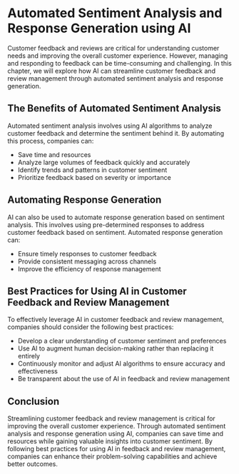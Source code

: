 Automated Sentiment Analysis and Response Generation using AI
======================================================================================================================================

Customer feedback and reviews are critical for understanding customer needs and improving the overall customer experience. However, managing and responding to feedback can be time-consuming and challenging. In this chapter, we will explore how AI can streamline customer feedback and review management through automated sentiment analysis and response generation.

The Benefits of Automated Sentiment Analysis
--------------------------------------------

Automated sentiment analysis involves using AI algorithms to analyze customer feedback and determine the sentiment behind it. By automating this process, companies can:

* Save time and resources
* Analyze large volumes of feedback quickly and accurately
* Identify trends and patterns in customer sentiment
* Prioritize feedback based on severity or importance

Automating Response Generation
------------------------------

AI can also be used to automate response generation based on sentiment analysis. This involves using pre-determined responses to address customer feedback based on sentiment. Automated response generation can:

* Ensure timely responses to customer feedback
* Provide consistent messaging across channels
* Improve the efficiency of response management

Best Practices for Using AI in Customer Feedback and Review Management
----------------------------------------------------------------------

To effectively leverage AI in customer feedback and review management, companies should consider the following best practices:

* Develop a clear understanding of customer sentiment and preferences
* Use AI to augment human decision-making rather than replacing it entirely
* Continuously monitor and adjust AI algorithms to ensure accuracy and effectiveness
* Be transparent about the use of AI in feedback and review management

Conclusion
----------

Streamlining customer feedback and review management is critical for improving the overall customer experience. Through automated sentiment analysis and response generation using AI, companies can save time and resources while gaining valuable insights into customer sentiment. By following best practices for using AI in feedback and review management, companies can enhance their problem-solving capabilities and achieve better outcomes.

